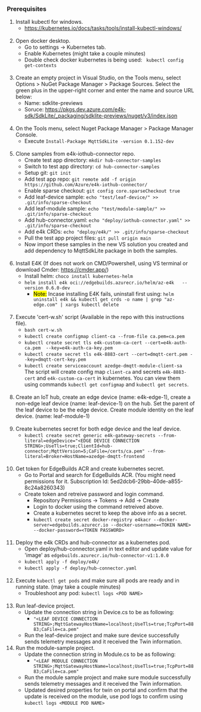 ### Prerequisites
1. Install kubectl for windows.
    - https://kubernetes.io/docs/tasks/tools/install-kubectl-windows/
<br/><br>   
2. Open docker desktop.
    - Go to settings -> Kubernetes tab.
    - Enable Kubernetes (might take a couple minutes)
    - Double check docker kubernetes is being used: ` kubectl config get-contexts`
<br/><br>  
4. Create an empty project in Visual Studio, on the Tools menu, select Options > NuGet Package Manager > Package Sources. Select the green plus in the upper-right corner and enter the name and source URL below:
    - Name: sdklite-previews
    - Soruce: https://pkgs.dev.azure.com/e4k-sdk/SdkLite/_packaging/sdklite-previews/nuget/v3/index.json
<br/><br>  
5. On the Tools menu, select Nuget Package Manager > Package Manager Console.
    - Execute `Install-Package MqttSdkLite -version 0.1.152-dev`
<br/><br>
3. Clone samples from e4k-iothub-connector repo.
    - Create test app directory: `mkdir hub-connector-samples`
    - Switch to test app directory: `cd hub-connector-samples`
    - Setup git: `git init`
    - Add test app repo: `git remote add -f origin https://github.com/Azure/e4k-iothub-connector/`
    - Enable sparse checkout: `git config core.sparseCheckout true`
    - Add leaf-device sample: `echo "test/leaf-device/" >> .git/info/sparse-checkout`
    - Add leaf-module sample: `echo "test/module-sample/" >> .git/info/sparse-checkout`
    - Add hub-connector.yaml: `echo "deploy/iothub-connector.yaml" >> .git/info/sparse-checkout`
    - Add e4k CRDs: `echo "deploy/e4k/" >> .git/info/sparse-checkout`
    - Pull the test app project files: `git pull origin main`
    - Now import these samples in the new VS solution you created and add dependency to MqttSdkLite package in both the samples.
<br/><br> 
6. Install E4K (If does not work on CMD/Powershell, using VS terminal or download Cmder: https://cmder.app/)
    - Install helm: `choco install kubernetes-helm`
    - `helm install e4k oci://edgebuilds.azurecr.io/helm/az-e4k   --version 0.6.0-dev`
        - <mark>Note:</mark> Incase installing E4K fails, uninstall first using: `helm uninstall e4k && kubectl get crds -o name | grep "az-edge.com" | xargs kubectl delete`
<br/><br>
7. Execute 'cert-w.sh' script (Available in the repo with this instructions file). 
    - `bash cert-w.sh`
    - `kubectl create configmap client-ca --from-file ca.pem=ca.pem`
    - `kubectl create secret tls e4k-custom-ca-cert --cert=e4k-auth-ca.pem  --key=e4k-auth-ca-key.pem`
    - `kubectl create secret tls e4k-8883-cert --cert=dmqtt-cert.pem --key=dmqtt-cert-key.pem`
    - `kubectl create serviceaccount azedge-dmqtt-module-client-sa`\
    The script will create config map `client-ca` and secrets `e4k-8883-cert` and `e4k-custom-ca-cert` in kubernetes. You can view them using commands `kubectl get configmap` and `kubectl get secrets`.
<br/><br>
8. Create an IoT hub, create an edge device (name: e4k-edge-1), create a non-edge leaf device (name: leaf-device-1) on the hub. Set the parent of the leaf device to be the edge device. Create module identity on the leaf device. (name: leaf-module-1)
<br/><br>
9. Create kubernetes secret for both edge device and the leaf device.
    - `kubectl create secret generic e4k-gateway-secrets --from-literal=edgeDevice="<EDGE DEVICE CONNECTION STRING>;UseTls=true;ClientId=hub-connector;MqttVersion=5;CaFile=/certs/ca.pem" --from-literal=Broker=HostName=azedge-dmqtt-frontend`
<br/><br>
10. Get token for EdgeBuilds ACR and create kubernetes secret.
    - Go to Portal and search for EdgeBuilds ACR. (You might need permissions for it. Subscription Id: 5ed2dcb6-29bb-40de-a855-8c24a8260343)
    - Create token and retreive password and login command.
        - Repository Permissions -> Tokens -> Add -> Create
        - Login to docker using the command retreived above.
        - Create a kubernetes secret to keep the above info as a secret.
        - `kubectl create secret docker-registry e4kacr --docker-server=edgebuilds.azurecr.io --docker-username=<TOKEN NAME> --docker-password=<TOKEN PASSWORD>`
<br/><br>        
11. Deploy the e4k CRDs and hub-connector as a kubernetes pod.
    - Open deploy/hub-connector.yaml in text editor and update value for 'image' as `edgebuilds.azurecr.io/hub-connector-v1:1.0.0`
    - `kubectl apply -f deploy/e4k/`
    - `kubectl apply -f deploy/hub-connector.yaml`
<br/><br>
12. Execute `kubectl get pods` and make sure all pods are ready and in running state. (may take a couple minutes)
    - Troubleshoot any pod: `kubectl logs <POD NAME>`
<br/><br>
13. Run leaf-device project.
    - Update the connection string in Device.cs to be as following:
        - `"<LEAF DEVICE CONNECTION STRING>;MqttGatewayHostName=localhost;UseTls=true;TcpPort=8883;CaFile=ca.pem"`
    - Run the leaf-device project and make sure device successfully sends telemetry messages and it received the Twin information.
14. Run the module-sample project.
    -  Update the connection string in Module.cs to be as following:
        - `"<LEAF MODULE CONNECTION STRING>;MqttGatewayHostName=localhost;UseTls=true;TcpPort=8883;CaFile=ca.pem"`
    - Run the module sample project and make sure module successfully sends telemetry messages and it received the Twin information. 
    - Updated desired properties for twin on portal and confirm that the update is received on the module, use pod logs to confirm using `kubectl logs <MODULE POD NAME>`
